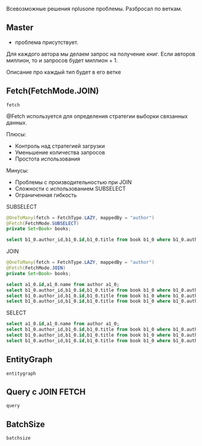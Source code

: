Всевозможные решения nplusone проблемы. Разбросал по веткам.

<h2> Master </h2> 

- проблема присутствует. 

Для каждого автора мы делаем запрос на получение книг. 
Если авторов миллион, то и запросов будет миллион + 1.

Описание про каждый тип будет в его ветке

<h2> Fetch(FetchMode.JOIN) </h2>

`fetch`

@Fetch используется для определения стратегии выборки связанных данных.

Плюсы:
* Контроль над стратегией загрузки
* Уменьшение количества запросов
* Простота использования

Минусы:
* Проблемы с производительностью при JOIN
* Сложности с использованием SUBSELECT
* Ограниченная гибкость

SUBSELECT
```java
@OneToMany(fetch = FetchType.LAZY, mappedBy = "author")
@Fetch(FetchMode.SUBSELECT)
private Set<Book> books;
```

```sql
select b1_0.author_id,b1_0.id,b1_0.title from book b1_0 where b1_0.author_id in (select a1_0.id from author a1_0)
```

JOIN
```java
@OneToMany(fetch = FetchType.LAZY, mappedBy = "author")
@Fetch(FetchMode.JOIN)
private Set<Book> books;
```

```sql
select a1_0.id,a1_0.name from author a1_0;
select b1_0.author_id,b1_0.id,b1_0.title from book b1_0 where b1_0.author_id=?;
select b1_0.author_id,b1_0.id,b1_0.title from book b1_0 where b1_0.author_id=?;
select b1_0.author_id,b1_0.id,b1_0.title from book b1_0 where b1_0.author_id=?;
```

SELECT
```sql
select a1_0.id,a1_0.name from author a1_0;
select b1_0.author_id,b1_0.id,b1_0.title from book b1_0 where b1_0.author_id=?;
select b1_0.author_id,b1_0.id,b1_0.title from book b1_0 where b1_0.author_id=?;
select b1_0.author_id,b1_0.id,b1_0.title from book b1_0 where b1_0.author_id=?;
```

<h2> EntityGraph </h2>

`entitygraph`

<h2> Query с JOIN FETCH </h2>

`query`


<h2> BatchSize </h2>

`batchsize`